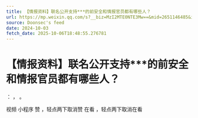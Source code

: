 ```yaml
---
title: 【情报资料】联名公开支持***的前安全和情报官员都有哪些人？
url: https://mp.weixin.qq.com/s?__biz=MzI2MTE0NTE3Mw==&mid=2651146485&idx=1&sn=d2b919002fbb90492121b854392ad9dd
source: Doonsec's feed
date: 2024-10-03
fetch_date: 2025-10-06T18:48:55.276781
---
```


# 【情报资料】联名公开支持***的前安全和情报官员都有哪些人？

：
，
。

视频
小程序
赞
，轻点两下取消赞
在看
，轻点两下取消在看